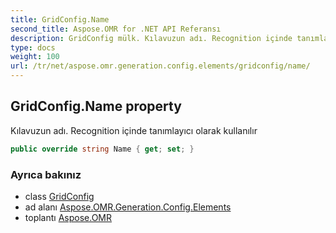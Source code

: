 ```yaml
---
title: GridConfig.Name
second_title: Aspose.OMR for .NET API Referansı
description: GridConfig mülk. Kılavuzun adı. Recognition içinde tanımlayıcı olarak kullanılır
type: docs
weight: 100
url: /tr/net/aspose.omr.generation.config.elements/gridconfig/name/
---
```

## GridConfig.Name property

Kılavuzun adı. Recognition içinde tanımlayıcı olarak kullanılır

```csharp
public override string Name { get; set; }
```

### Ayrıca bakınız

* class [GridConfig](../)
* ad alanı [Aspose.OMR.Generation.Config.Elements](../../gridconfig/)
* toplantı [Aspose.OMR](../../../)



